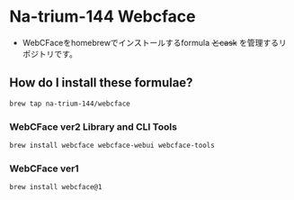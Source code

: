 # Na-trium-144 Webcface

* WebCFaceをhomebrewでインストールするformula <del>とcask</del> を管理するリポジトリです。

## How do I install these formulae?
```sh
brew tap na-trium-144/webcface
```

### WebCFace ver2 Library and CLI Tools
```sh
brew install webcface webcface-webui webcface-tools
```

### WebCFace ver1
```sh
brew install webcface@1
```

<!-- 
### WebCFace WebUI-Server App Bundle (for MacOS)
`brew install --cask webcface-webui-server`
Or download directory from [Releases](https://github.com/na-trium-144/homebrew-webcface/releases) of this repository.
-->

<!--
## update formula
[Trigger formula update](https://github.com/na-trium-144/homebrew-webcface/actions/workflows/trigger.yml)のActionの引数にformula名とversionを入れてWorkflowを実行するとprができる

テストが通ったらpr-pullラベルをつける

## build app bundle
[Build WebUI-Server](https://github.com/na-trium-144/homebrew-webcface/actions/workflows/build-app.yml)のActionの引数にバージョンを入れて実行するとreleaseとprができる
 -->
